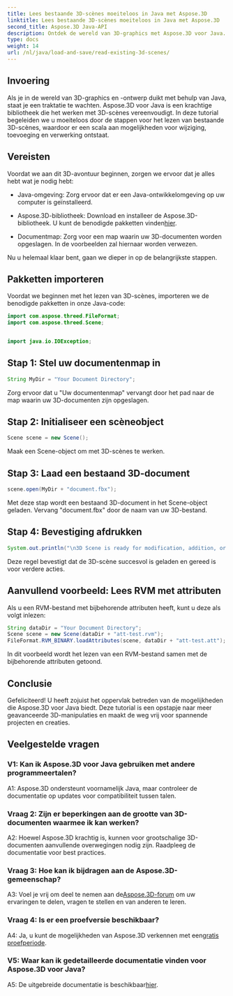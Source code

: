 ```yaml
---
title: Lees bestaande 3D-scènes moeiteloos in Java met Aspose.3D
linktitle: Lees bestaande 3D-scènes moeiteloos in Java met Aspose.3D
second_title: Aspose.3D Java-API
description: Ontdek de wereld van 3D-graphics met Aspose.3D voor Java. Moeiteloos bestaande 3D-scènes lezen en manipuleren.
type: docs
weight: 14
url: /nl/java/load-and-save/read-existing-3d-scenes/
---
```

## Invoering

Als je in de wereld van 3D-graphics en -ontwerp duikt met behulp van Java, staat je een traktatie te wachten. Aspose.3D voor Java is een krachtige bibliotheek die het werken met 3D-scènes vereenvoudigt. In deze tutorial begeleiden we u moeiteloos door de stappen voor het lezen van bestaande 3D-scènes, waardoor er een scala aan mogelijkheden voor wijziging, toevoeging en verwerking ontstaat.

## Vereisten

Voordat we aan dit 3D-avontuur beginnen, zorgen we ervoor dat je alles hebt wat je nodig hebt:

- Java-omgeving: Zorg ervoor dat er een Java-ontwikkelomgeving op uw computer is geïnstalleerd.

-  Aspose.3D-bibliotheek: Download en installeer de Aspose.3D-bibliotheek. U kunt de benodigde pakketten vinden[hier](https://releases.aspose.com/3d/java/).

- Documentmap: Zorg voor een map waarin uw 3D-documenten worden opgeslagen. In de voorbeelden zal hiernaar worden verwezen.

Nu u helemaal klaar bent, gaan we dieper in op de belangrijkste stappen.

## Pakketten importeren

Voordat we beginnen met het lezen van 3D-scènes, importeren we de benodigde pakketten in onze Java-code:

```java
import com.aspose.threed.FileFormat;
import com.aspose.threed.Scene;


import java.io.IOException;
```

## Stap 1: Stel uw documentenmap in

```java
String MyDir = "Your Document Directory";
```

Zorg ervoor dat u "Uw documentenmap" vervangt door het pad naar de map waarin uw 3D-documenten zijn opgeslagen.

## Stap 2: Initialiseer een scèneobject

```java
Scene scene = new Scene();
```

Maak een Scene-object om met 3D-scènes te werken.

## Stap 3: Laad een bestaand 3D-document

```java
scene.open(MyDir + "document.fbx");
```

Met deze stap wordt een bestaand 3D-document in het Scene-object geladen. Vervang "document.fbx" door de naam van uw 3D-bestand.

## Stap 4: Bevestiging afdrukken

```java
System.out.println("\n3D Scene is ready for modification, addition, or processing purposes.");
```

Deze regel bevestigt dat de 3D-scène succesvol is geladen en gereed is voor verdere acties.

## Aanvullend voorbeeld: Lees RVM met attributen

Als u een RVM-bestand met bijbehorende attributen heeft, kunt u deze als volgt inlezen:

```java
String dataDir = "Your Document Directory";
Scene scene = new Scene(dataDir + "att-test.rvm");
FileFormat.RVM_BINARY.loadAttributes(scene, dataDir + "att-test.att");
```

In dit voorbeeld wordt het lezen van een RVM-bestand samen met de bijbehorende attributen getoond.

## Conclusie

Gefeliciteerd! U heeft zojuist het oppervlak betreden van de mogelijkheden die Aspose.3D voor Java biedt. Deze tutorial is een opstapje naar meer geavanceerde 3D-manipulaties en maakt de weg vrij voor spannende projecten en creaties.

## Veelgestelde vragen

### V1: Kan ik Aspose.3D voor Java gebruiken met andere programmeertalen?

A1: Aspose.3D ondersteunt voornamelijk Java, maar controleer de documentatie op updates voor compatibiliteit tussen talen.

### Vraag 2: Zijn er beperkingen aan de grootte van 3D-documenten waarmee ik kan werken?

A2: Hoewel Aspose.3D krachtig is, kunnen voor grootschalige 3D-documenten aanvullende overwegingen nodig zijn. Raadpleeg de documentatie voor best practices.

### Vraag 3: Hoe kan ik bijdragen aan de Aspose.3D-gemeenschap?

 A3: Voel je vrij om deel te nemen aan de[Aspose.3D-forum](https://forum.aspose.com/c/3d/18) om uw ervaringen te delen, vragen te stellen en van anderen te leren.

### Vraag 4: Is er een proefversie beschikbaar?

 A4: Ja, u kunt de mogelijkheden van Aspose.3D verkennen met een[gratis proefperiode](https://releases.aspose.com/).

### V5: Waar kan ik gedetailleerde documentatie vinden voor Aspose.3D voor Java?

A5: De uitgebreide documentatie is beschikbaar[hier](https://reference.aspose.com/3d/java/).
